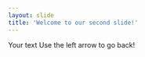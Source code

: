 ```yaml
---
layout: slide
title: 'Welcome to our second slide!'
---
```


Your text
Use the left arrow to go back!
